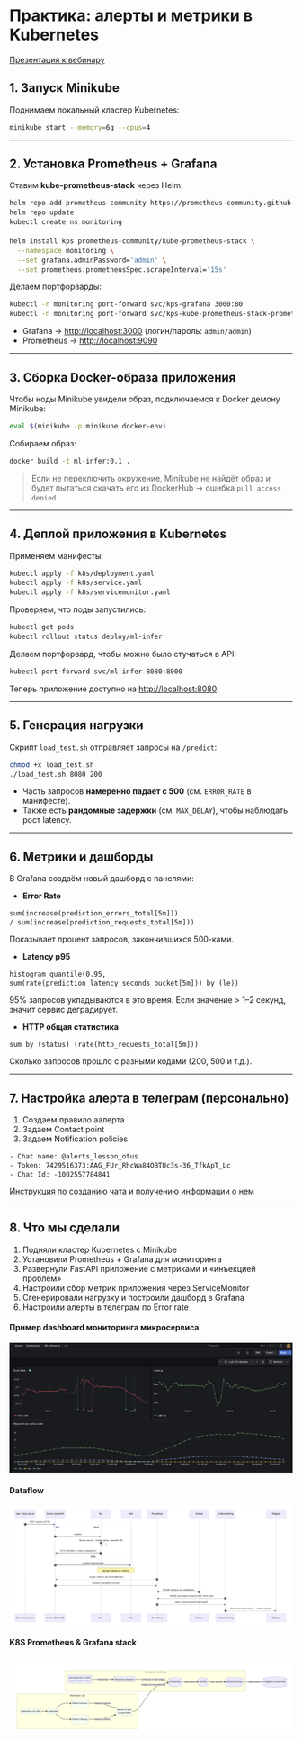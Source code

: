 # Практика: алерты и метрики в Kubernetes

[Презентация к вебинару](https://docs.google.com/presentation/d/1ue0k6ZlDztSvI8MYf5eugydmpD_oDJB6wLfZlOqFyDA/edit?usp=drive_link)

## 1. Запуск Minikube
Поднимаем локальный кластер Kubernetes:
```bash
minikube start --memory=6g --cpus=4
```

---

## 2. Установка Prometheus + Grafana
Ставим **kube-prometheus-stack** через Helm:
```bash
helm repo add prometheus-community https://prometheus-community.github.io/helm-charts
helm repo update
kubectl create ns monitoring

helm install kps prometheus-community/kube-prometheus-stack \
  --namespace monitoring \
  --set grafana.adminPassword='admin' \
  --set prometheus.prometheusSpec.scrapeInterval='15s'
```

Делаем портфорварды:
```bash
kubectl -n monitoring port-forward svc/kps-grafana 3000:80
kubectl -n monitoring port-forward svc/kps-kube-prometheus-stack-prometheus 9090:9090
```

- Grafana → [http://localhost:3000](http://localhost:3000) (логин/пароль: `admin/admin`)  
- Prometheus → [http://localhost:9090](http://localhost:9090)  

---

## 3. Сборка Docker-образа приложения
Чтобы ноды Minikube увидели образ, подключаемся к Docker демону Minikube:
```bash
eval $(minikube -p minikube docker-env)
```

Собираем образ:
```bash
docker build -t ml-infer:0.1 .
```

> Если не переключить окружение, Minikube не найдёт образ и будет пытаться скачать его из DockerHub → ошибка `pull access denied`.

---

## 4. Деплой приложения в Kubernetes
Применяем манифесты:
```bash
kubectl apply -f k8s/deployment.yaml
kubectl apply -f k8s/service.yaml
kubectl apply -f k8s/servicemonitor.yaml
```

Проверяем, что поды запустились:
```bash
kubectl get pods
kubectl rollout status deploy/ml-infer
```

Делаем портфорвард, чтобы можно было стучаться в API:
```bash
kubectl port-forward svc/ml-infer 8080:8000
```

Теперь приложение доступно на [http://localhost:8080](http://localhost:8080).

---

## 5. Генерация нагрузки
Скрипт `load_test.sh` отправляет запросы на `/predict`:
```bash
chmod +x load_test.sh
./load_test.sh 8080 200
```

- Часть запросов **намеренно падает с 500** (см. `ERROR_RATE` в манифесте).  
- Также есть **рандомные задержки** (см. `MAX_DELAY`), чтобы наблюдать рост latency.  

---

## 6. Метрики и дашборды
В Grafana создаём новый дашборд с панелями:  

- **Error Rate**
```promql
sum(increase(prediction_errors_total[5m]))
/ sum(increase(prediction_requests_total[5m]))
```
Показывает процент запросов, закончившихся 500-ками.  

- **Latency p95**
```promql
histogram_quantile(0.95, sum(rate(prediction_latency_seconds_bucket[5m])) by (le))
```
95% запросов укладываются в это время. Если значение > 1–2 секунд, значит сервис деградирует.  

- **HTTP общая статистика**
```promql
sum by (status) (rate(http_requests_total[5m]))
```
Сколько запросов прошло с разными кодами (200, 500 и т.д.).  

---

## 7. Настройка алерта в телеграм (персонально)

1. Создаем правило аалерта 
2. Задаем Contact point
3. Задаем Notification policies

```
- Chat name: @alerts_lesson_otus
- Token: 7429516373:AAG_FUr_RhcWa84QBTUc3s-36_TfkApT_Lc
- Chat Id: -1002557784841
```
[Инструкция по созданию чата и получению информации о нем](https://gist.github.com/nafiesl/4ad622f344cd1dc3bb1ecbe468ff9f8a)

--- 

## 8. Что мы сделали
1. Подняли кластер Kubernetes с Minikube  
2. Установили Prometheus + Grafana для мониторинга  
3. Развернули FastAPI приложение с метриками и «инъекцией проблем»  
4. Настроили сбор метрик приложения через ServiceMonitor  
5. Сгенерировали нагрузку и построили дашборд в Grafana
6. Настроили алерты в телеграм по Error rate

#### Пример dashboard мониторинга микросервиса
![dashboard](assets/dashboard.png)

#### Dataflow
![](assets/dataflow.png)

#### K8S Prometheus & Grafana stack
![](assets/k8s_prometheus_grafana.png)
